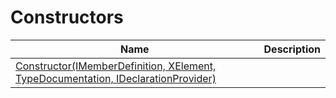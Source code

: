# Constructors
|Name|Description|
|---|---|
|[Constructor(IMemberDefinition, XElement, TypeDocumentation, IDeclarationProvider)](/docs/DotNetDocs/Mixins/MemberDocumentationMixin/Constructors/Constructor_IMemberDefinition%2c%20XElement%2c%20Type7837.md)||
